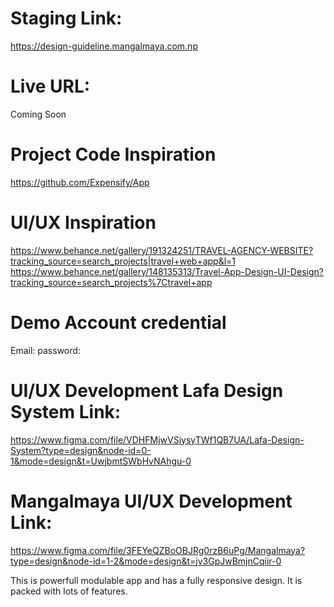 # Staging Link: 
https://design-guideline.mangalmaya.com.np

# Live URL: 
Coming Soon

# Project Code Inspiration
https://github.com/Expensify/App

# UI/UX Inspiration
https://www.behance.net/gallery/191324251/TRAVEL-AGENCY-WEBSITE?tracking_source=search_projects|travel+web+app&l=1
https://www.behance.net/gallery/148135313/Travel-App-Design-UI-Design?tracking_source=search_projects%7Ctravel+app

# Demo Account credential
Email: 
password: 

# UI/UX Development Lafa Design System Link:
https://www.figma.com/file/VDHFMjwVSiysyTWf1QB7UA/Lafa-Design-System?type=design&node-id=0-1&mode=design&t=UwjbmtSWbHvNAhgu-0

# Mangalmaya UI/UX Development Link:
https://www.figma.com/file/3FEYeQZBoOBJRg0rzB6uPg/Mangalmaya?type=design&node-id=1-2&mode=design&t=jv3GpJwBmjnCqiir-0


This is powerfull modulable app and has a fully responsive design. It is packed with lots of features.
